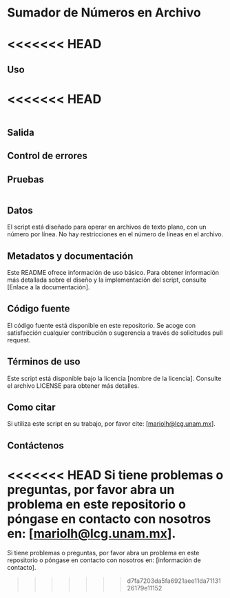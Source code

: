 # Sumador de Números en Archivo

<<<<<<< HEAD
=======

>>>>>>> 

## Uso

<<<<<<< HEAD
=======

>>>>>>> 

```

```


## Salida



## Control de errores



## Pruebas

```
```

## Datos

El script está diseñado para operar en archivos de texto plano, con un número por línea. No hay restricciones en el número de líneas en el archivo.

## Metadatos y documentación

Este README ofrece información de uso básico. Para obtener información más detallada sobre el diseño y la implementación del script, consulte [Enlace a la documentación].

## Código fuente

El código fuente está disponible en este repositorio. Se acoge con satisfacción cualquier contribución o sugerencia a través de solicitudes pull request.

## Términos de uso

Este script está disponible bajo la licencia [nombre de la licencia]. Consulte el archivo LICENSE para obtener más detalles.

## Como citar

Si utiliza este script en su trabajo, por favor cite: [mariolh@lcg.unam.mx].

## Contáctenos

<<<<<<< HEAD
Si tiene problemas o preguntas, por favor abra un problema en este repositorio o póngase en contacto con nosotros en: [mariolh@lcg.unam.mx].
=======
Si tiene problemas o preguntas, por favor abra un problema en este repositorio o póngase en contacto con nosotros en: [información de contacto].
>>>>>>> d7fa7203da5fa6921aee11da7113126179e11152
